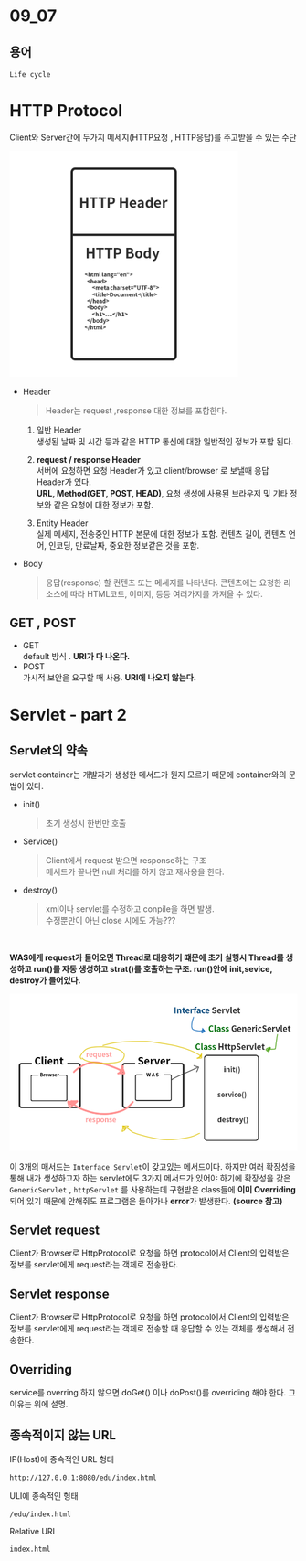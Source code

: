 09_07
====
## 용어
    Life cycle

# HTTP Protocol
Client와 Server간에 두가지 메세지(HTTP요청 , HTTP응답)를 주고받을 수 있는 수단

<img src= "http_protocol.png" width ="400">

- Header
  >Header는 request ,response 대한 정보를 포함한다.   
  1. 일반 Header  
  생성된 날짜 및 시간 등과 같은 HTTP 통신에 대한 일반적인 정보가 포함 된다.

  2. **request / response Header**  
   서버에 요청하면 요청 Header가 있고 client/browser 로 보낼때 응답 Header가 있다.  
   **URL, Method(GET, POST, HEAD)**, 요청 생성에 사용된 브라우저 및 기타 정보와 같은 요청에 대한 정보가 포함.

  3. Entity Header  
    실제 메세지, 전송중인 HTTP 본문에 대한 정보가 포함. 컨텐츠 길이, 컨텐츠 언어, 인코딩, 만료날짜, 중요한 정보같은 것을 포함.
   
- Body 
  > 응답(response) 할 컨텐츠 또는 메세지를 나타낸다. 콘텐츠에는 요청한 리소스에 따라 HTML코드, 이미지, 등등 여러가지를 가져올 수 있다.

## GET , POST 
- GET   
  default 방식 . **URI가 다 나온다.**
- POST  
  가시적 보안을 요구할 때 사용. **URI에 나오지 않는다.**

# Servlet - part 2

## Servlet의 약속
servlet container는 개발자가 생성한 메서드가 뭔지 모르기 때문에 container와의 문법이 있다.
- init()  
  >초기 생성시 한번만 호출
- Service()
  >Client에서 request 받으면 response하는 구조   
  메서드가 끝나면 null 처리를 하지 않고 재사용을 한다.
- destroy()
  >xml이나 servlet를 수정하고 conpile을 하면 발생.  
  수정뿐만이 아닌 close 시에도 가능???
  
<br/>

**WAS에게 request가 들어오면 Thread로 대응하기 떄문에 초기 실행시 Thread를 생성하고 run()를 자동 생성하고 strat()를 호출하는 구조. run()안에 init,sevice, destroy가 들어있다.**  


<img src= "./was.png">
<br/>

이 3개의 매서드는 `Interface Servlet`이 갖고있는 메서드이다. 하지만 여러 확장성을 통해 내가 생성하고자 하는 servlet에도 3가지 메서드가 있어야 하기에 확장성을 갖은 `GenericServlet` , `httpServlet` 를 사용하는데 구현받은 class들에 **이미 Overriding**되어 있기 때문에 안해줘도 프로그램은 돌아가나 **error**가 발생한다. **(source 참고)**

## Servlet request
Client가 Browser로 HttpProtocol로 요청을 하면 protocol에서 Client의 입력받은 정보를 servlet에게 request라는 객체로 전송한다.

## Servlet response
Client가 Browser로 HttpProtocol로 요청을 하면 protocol에서 Client의 입력받은 정보를 servlet에게 request라는 객체로 전송할 때 응답할 수 있는 객체를 생성해서 전송한다.

## Overriding
service를 overring 하지 않으면 doGet() 이나 doPost()를 overriding 해야 한다. 그 이유는 위에 설명.

## 종속적이지 않는 URL
IP(Host)에 종속적인 URL 형태
```
http://127.0.0.1:8080/edu/index.html
```

ULI에 종속적인 형태
```
/edu/index.html
```
Relative URI
```
index.html
```
